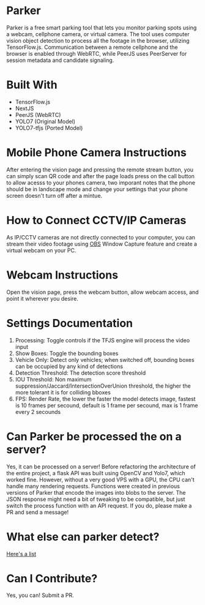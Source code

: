 # Parker 
Parker is a free smart parking tool that lets you monitor parking spots using a webcam, cellphone camera, or virtual camera. The tool uses computer vision object detection to process all the footage in the browser, utilizing TensorFlow.js. Communication between a remote cellphone and the browser is enabled through WebRTC, while PeerJS uses PeerServer for session metadata and candidate signaling.

# Built With
* TensorFlow.js
* NextJS
* PeerJS (WebRTC)
* YOLO7 (Original Model)
* YOLO7-tfjs (Ported Model)




# Mobile Phone Camera Instructions
After entering the vision page and pressing the remote stream button, you can simply scan QR code and after the page loads press on the call button to allow acesss to your phones camera, two imporant notes that the phone should be in landscape mode and change your settings that your phone screen doesn't turn off after a mintue. 


# How to Connect CCTV/IP Cameras
As IP/CCTV cameras are not directly connected to your computer, you can stream their video footage using [OBS](https://obsproject.com/) Window Capture feature and create a virtual webcam on your PC.


# Webcam Instructions
Open the vision page, press the webcam button, allow webcam access, and point it wherever you desire.

# Settings Documentation
1. Processing: Toggle controls if the TFJS engine will process the video input
2. Show Boxes: Toggle the bounding boxes
3. Vehicle Only: Detect only vehicles; when switched off, bounding boxes can be occupied by any kind of detections
4. Detection Threshold: The detection score threshold
5. IOU Threshold: Non maximum suppression/Jaccard/IntersectionOverUnion threshold, the higher the more tolerant it is for colliding bboxes 
6. FPS: Render Rate, the lower the faster the model detects image, fastest is 10 frames per secound, default is 1 frame per secound, max is 1 frame every 2 secounds
# Can Parker be processed the on a server? 
Yes, it can be processed on a server! Before refactoring the architecture of the entire project, a flask API was built using OpenCV and Yolo7, which worked fine. However, without a very good VPS with a GPU, the CPU can't handle many rendering requests. Functions were created in previous versions of Parker that encode the images into blobs to the server. The JSON response might need a bit of tweaking to be compatible, but just switch the process function with an API request. If you do, please make a PR and send a message!


# What else can parker detect?
[Here's a list](https://github.com/oxedom/parker/blob/main/client/libs/labels.json)

# Can I Contribute?
Yes, you can! Submit a PR.
